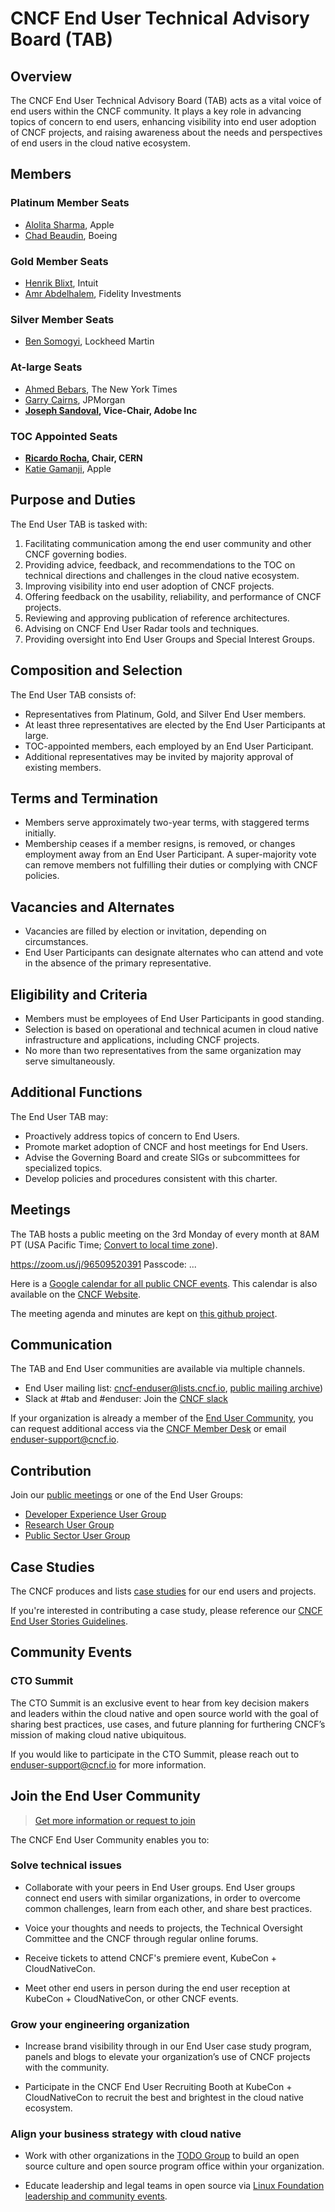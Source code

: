 # CNCF End User Technical Advisory Board (TAB)

## Overview

The CNCF End User Technical Advisory Board (TAB) acts as a vital voice of end users within the CNCF community. It plays a key role in advancing topics of concern to end users, enhancing visibility into end user adoption of CNCF projects, and raising awareness about the needs and perspectives of end users in the cloud native ecosystem.

## Members

### Platinum Member Seats

* [Alolita Sharma](https://github.com/alolita), Apple
* [Chad Beaudin](https://github.com/chadbeaudin), Boeing

### Gold Member Seats

* [Henrik Blixt](https://github.com/hblixt), Intuit
* [Amr Abdelhalem](https://github.com/ahalem), Fidelity Investments

### Silver Member Seats

* [Ben Somogyi](https://github.com/bsomogyi), Lockheed Martin

### At-large Seats

* [Ahmed Bebars](https://github.com/abebars), The New York Times
* [Garry Cairns](https://github.com/garry-cairns), JPMorgan
* **[Joseph Sandoval](https://github.com/jrsapi), Vice-Chair, Adobe Inc**

### TOC Appointed Seats

* **[Ricardo Rocha](https://github.com/rochaporto), Chair, CERN**
* [Katie Gamanji](https://github.com/kgamanji), Apple

## Purpose and Duties

The End User TAB is tasked with:

1. Facilitating communication among the end user community and other CNCF governing bodies.
2. Providing advice, feedback, and recommendations to the TOC on technical directions and challenges in the cloud native ecosystem.
3. Improving visibility into end user adoption of CNCF projects.
4. Offering feedback on the usability, reliability, and performance of CNCF projects.
5. Reviewing and approving publication of reference architectures.
6. Advising on CNCF End User Radar tools and techniques.
7. Providing oversight into End User Groups and Special Interest Groups.

## Composition and Selection

The End User TAB consists of:

* Representatives from Platinum, Gold, and Silver End User members.
* At least three representatives are elected by the End User Participants at large.
* TOC-appointed members, each employed by an End User Participant.
* Additional representatives may be invited by majority approval of existing members.

## Terms and Termination

* Members serve approximately two-year terms, with staggered terms initially.
* Membership ceases if a member resigns, is removed, or changes employment away from an End User Participant.
A super-majority vote can remove members not fulfilling their duties or complying with CNCF policies.

## Vacancies and Alternates

* Vacancies are filled by election or invitation, depending on circumstances.
* End User Participants can designate alternates who can attend and vote in the absence of the primary representative.

## Eligibility and Criteria

* Members must be employees of End User Participants in good standing.
* Selection is based on operational and technical acumen in cloud native infrastructure and applications, including CNCF projects.
* No more than two representatives from the same organization may serve simultaneously.

## Additional Functions

The End User TAB may:

* Proactively address topics of concern to End Users.
* Promote market adoption of CNCF and host meetings for End Users.
* Advise the Governing Board and create SIGs or subcommittees for specialized topics.
* Develop policies and procedures consistent with this charter.

## Meetings

The TAB hosts a public meeting on the 3rd Monday of every month at 8AM PT (USA Pacific Time; [Convert to local time zone](http://www.thetimezoneconverter.com/?t=8:00AM&tz=San%20Francisco)).

https://zoom.us/j/96509520391 Passcode: ...

Here is a [Google calendar for all public CNCF events](https://goo.gl/eyutah). This calendar is also available on the [CNCF Website](https://www.cncf.io/calendar/).

The meeting agenda and minutes are kept on [this github project](https://github.com/orgs/cncf/projects/60).

## Communication

The TAB and End User communities are available via multiple channels.
* End User mailing list: [cncf-enduser@lists.cncf.io](mailto:cncf-enduser@lists.cncf.io), [public mailing archive](https://lists.cncf.io/cncf-enduser))
* Slack at #tab and #enduser: Join the [CNCF slack](https://slack.cncf.io/)

If your organization is already a member of the [End User Community](https://www.cncf.io/enduser), you can request additional access via the [CNCF Member Desk](http://memberdesk.cncf.io) or email [enduser-support@cncf.io](mailto:enduser-support@cncf.io).

## Contribution

Join our [public meetings](#meetings) or one of the End User Groups:
* [Developer Experience User Group](https://github.com/cncf/enduser-private/tree/main/end-user-groups/developer-experience)
* [Research User Group](https://github.com/cncf/research-user-group)
* [Public Sector User Group](https://github.com/cncf/public-sector-user-group)

## Case Studies

The CNCF produces and lists [case studies](https://www.cncf.io/case-studies) for our end users and projects.

If you're interested in contributing a case study, please reference our [CNCF End User Stories Guidelines](https://github.com/cncf/foundation/blob/master/case-study-guidelines.md).

## Community Events

### CTO Summit

The CTO Summit is an exclusive event to hear from key decision makers and leaders within the cloud native and open source world with the goal of sharing best practices, use cases, and future planning for furthering CNCF’s mission of making cloud native ubiquitous.

If you would like to participate in the CTO Summit, please reach out to [enduser-support@cncf.io](mailto:enduser-support@cncf.io) for more information.

## Join the End User Community

> [Get more information or request to join](https://www.cncf.io/enduser)

The CNCF End User Community enables you to:

### Solve technical issues

- Collaborate with your peers in End User groups. End User groups connect end users with similar organizations, in order to overcome common challenges, learn from each other, and share best practices.

- Voice your thoughts and needs to projects, the Technical Oversight Committee and the CNCF through regular online forums.

- Receive tickets to attend CNCF's premiere event, KubeCon + CloudNativeCon.

- Meet other end users in person during the end user reception at KubeCon + CloudNativeCon, or other CNCF events.

### Grow your engineering organization

- Increase brand visibility through in our End User case study program, panels and blogs to elevate your organization’s use of CNCF projects with the community.

- Participate in the CNCF End User Recruiting Booth at KubeCon + CloudNativeCon to recruit the best and brightest in the cloud native ecosystem.

### Align your business strategy with cloud native

- Work with other organizations in the [TODO Group](https://todogroup.org) to build an open source culture and open source program office within your organization.

- Educate leadership and legal teams in open source via [Linux Foundation leadership and community events](https://events.linuxfoundation.org/about/calendar/?_sft_lfevent-category=leadership-community-events).
